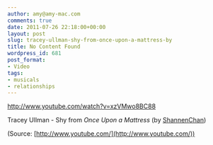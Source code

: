```yaml
---
author: amy@amy-mac.com
comments: true
date: 2011-07-26 22:18:00+00:00
layout: post
slug: tracey-ullman-shy-from-once-upon-a-mattress-by
title: No Content Found
wordpress_id: 681
post_format:
- Video
tags:
- musicals
- relationships
---
```


http://www.youtube.com/watch?v=xzVMwo8BC88


Tracey Ullman - Shy from _Once Upon a Mattress_ (by [ShannenChan](http://www.youtube.com/watch?v=xzVMwo8BC88&feature=share))

(Source: [http://www.youtube.com/](http://www.youtube.com/))
